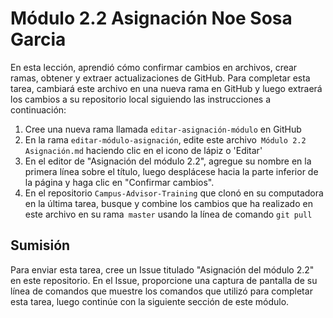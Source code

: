 # Módulo 2.2 Asignación Noe Sosa Garcia

En esta lección, aprendió cómo confirmar cambios en archivos, crear ramas, obtener y extraer actualizaciones de GitHub. Para completar esta tarea, cambiará este archivo en una nueva rama en GitHub y luego extraerá los cambios a su repositorio local siguiendo las instrucciones a continuación:

1. Cree una nueva rama llamada `editar-asignación-módulo` en GitHub
2. En la rama `editar-módulo-asignación`, edite este archivo` Módulo 2.2 Asignación.md` haciendo clic en el icono de lápiz o 'Editar'
3. En el editor de "Asignación del módulo 2.2", agregue su nombre en la primera línea sobre el título, luego desplácese hacia la parte inferior de la página y haga clic en "Confirmar cambios".
4. En el repositorio `Campus-Advisor-Training` que clonó en su computadora en la última tarea, busque y combine los cambios que ha realizado en este archivo en su rama` master` usando la línea de comando `git pull`


## Sumisión
Para enviar esta tarea, cree un Issue titulado "Asignación del módulo 2.2" en este repositorio. En el Issue, proporcione una captura de pantalla de su línea de comandos que muestre los comandos que utilizó para completar esta tarea, luego continúe con la siguiente sección de este módulo.
